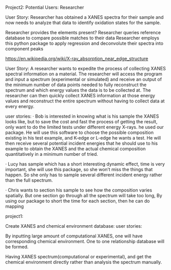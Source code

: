Project2:
Potential Users:
Researcher

User Story:  Researcher has obtained a XANES spectra for their sample and now needs to analyze that data to identify oxidation states for the sample.

Researcher provides the elements present?
Researcher queries reference database to compare possible matches to their data
Researcher employs this python package to apply regression and deconvolute their spectra into component peaks


https://en.wikipedia.org/wiki/X-ray_absorption_near_edge_structure


User Story: A researcher wants to expedite the process of collecting XANES spectral information on a material. The researcher will access the program and input a spectrum (experimental or simulated) and receive an output of the minimum number of data points needed to fully reconstruct the spectrum and which energy values the data is to be collected at. The researcher can then quickly collect XANES information at those energy values and reconstruct the entire spectrum without having to collect data at every energy. 


 user stories:
·  Bob is interested in knowing what is his sample the XANES looks like, but to save the cost and fast the process of getting the result, only want to do the limited tests under different energy X-rays. he used our package. He will use this software to choose the possible composition existing in his test example, and K-edge or L-edge he wants a test. He will then receive several potential incident energies that he should use to his example to obtain the XANES and the actual chemical composition quantitatively in a minimum number of tried.
 
·  Lucy has sample which has a short interesting dynamic effect, time is very important, she will use this package, so she won’t miss the things that happen. So she only has to sample several different incident energy rather than the full spectrum.
 
·  Chris wants to section his sample to see how the composition varies spatially. But one section go through all the spectrum will take too long, By using our package to short the time for each section, then he can do mapping
 
project1:

Create XANES and chemical environment  database: 
user stories:

By inputting large amount of computational XANES, one will have corresponding chemical environment. One to one relationship database will be formed.

Having XANES spectrum(computational or experimental), and get the chemical environment directly rather than analysis the spectrum manually. 
